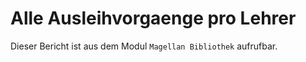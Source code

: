 ﻿# Alle Ausleihvorgaenge pro Lehrer

Dieser Bericht ist aus dem Modul `Magellan Bibliothek` aufrufbar.